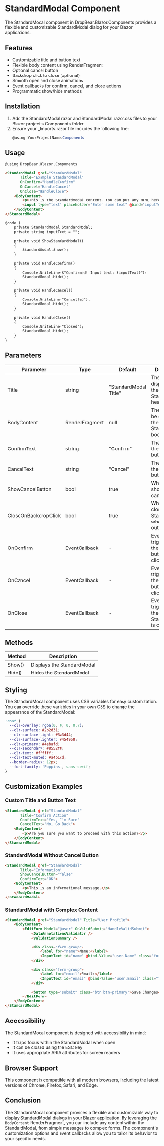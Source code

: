 # StandardModal Component

The StandardModal component in DropBear.Blazor.Components provides a flexible and customizable StandardModal dialog for
your Blazor applications.

## Features

- Customizable title and button text
- Flexible body content using RenderFragment
- Optional cancel button
- Backdrop click to close (optional)
- Smooth open and close animations
- Event callbacks for confirm, cancel, and close actions
- Programmatic show/hide methods

## Installation

1. Add the StandardModal.razor and StandardModal.razor.css files to your Blazor project's Components folder.
2. Ensure your _Imports.razor file includes the following line:
   ```csharp
   @using YourProjectName.Components
   ```

## Usage

```html
@using DropBear.Blazor.Components

<StandardModal @ref="StandardModal" 
       Title="Example StandardModal" 
       OnConfirm="HandleConfirm" 
       OnCancel="HandleCancel" 
       OnClose="HandleClose">
    <BodyContent>
        <p>This is the StandardModal content. You can put any HTML here.</p>
        <input type="text" placeholder="Enter some text" @bind="inputText" />
    </BodyContent>
</StandardModal>

@code {
    private StandardModal StandardModal;
    private string inputText = "";

    private void ShowStandardModal()
    {
        StandardModal.Show();
    }

    private void HandleConfirm()
    {
        Console.WriteLine($"Confirmed! Input text: {inputText}");
        StandardModal.Hide();
    }

    private void HandleCancel()
    {
        Console.WriteLine("Cancelled");
        StandardModal.Hide();
    }

    private void HandleClose()
    {
        Console.WriteLine("Closed");
        StandardModal.Hide();
    }
}
```

## Parameters

| Parameter            | Type           | Default               | Description                                              |
|----------------------|----------------|-----------------------|----------------------------------------------------------|
| Title                | string         | "StandardModal Title" | The title displayed in the StandardModal header          |
| BodyContent          | RenderFragment | null                  | The content to be displayed in the StandardModal body    |
| ConfirmText          | string         | "Confirm"             | The text for the confirm button                          |
| CancelText           | string         | "Cancel"              | The text for the cancel button                           |
| ShowCancelButton     | bool           | true                  | Whether to show the cancel button                        |
| CloseOnBackdropClick | bool           | true                  | Whether to close the StandardModal when clicking outside |
| OnConfirm            | EventCallback  | -                     | Event triggered when the confirm button is clicked       |
| OnCancel             | EventCallback  | -                     | Event triggered when the cancel button is clicked        |
| OnClose              | EventCallback  | -                     | Event triggered when the StandardModal is closed         |

## Methods

| Method | Description                |
|--------|----------------------------|
| Show() | Displays the StandardModal |
| Hide() | Hides the StandardModal    |

## Styling

The StandardModal component uses CSS variables for easy customization. You can override these variables in your own CSS
to change the appearance of the StandardModal:

```css
:root {
  --clr-overlay: rgba(0, 0, 0, 0.7);
  --clr-surface: #2b2d31;
  --clr-surface-light: #3a3d44;
  --clr-surface-lighter: #454950;
  --clr-primary: #4ebafd;
  --clr-secondary: #8552f8;
  --clr-text: #ffffff;
  --clr-text-muted: #a4b1cd;
  --border-radius: 12px;
  --font-family: 'Poppins', sans-serif;
}
```

## Customization Examples

### Custom Title and Button Text

```html
<StandardModal @ref="StandardModal" 
       Title="Confirm Action" 
       ConfirmText="Yes, I'm Sure"
       CancelText="No, Go Back">
    <BodyContent>
        <p>Are you sure you want to proceed with this action?</p>
    </BodyContent>
</StandardModal>
```

### StandardModal Without Cancel Button

```html
<StandardModal @ref="StandardModal" 
       Title="Information" 
       ShowCancelButton="false"
       ConfirmText="OK">
    <BodyContent>
        <p>This is an informational message.</p>
    </BodyContent>
</StandardModal>
```

### StandardModal with Complex Content

```html
<StandardModal @ref="StandardModal" Title="User Profile">
    <BodyContent>
        <EditForm Model="@user" OnValidSubmit="HandleValidSubmit">
            <DataAnnotationsValidator />
            <ValidationSummary />

            <div class="form-group">
                <label for="name">Name:</label>
                <InputText id="name" @bind-Value="user.Name" class="form-control" />
            </div>

            <div class="form-group">
                <label for="email">Email:</label>
                <InputText id="email" @bind-Value="user.Email" class="form-control" />
            </div>

            <button type="submit" class="btn btn-primary">Save Changes</button>
        </EditForm>
    </BodyContent>
</StandardModal>
```

## Accessibility

The StandardModal component is designed with accessibility in mind:

- It traps focus within the StandardModal when open
- It can be closed using the ESC key
- It uses appropriate ARIA attributes for screen readers

## Browser Support

This component is compatible with all modern browsers, including the latest versions of Chrome, Firefox, Safari, and
Edge.

## Conclusion

The StandardModal component provides a flexible and customizable way to display StandardModal dialogs in your Blazor
application. By leveraging the `BodyContent` RenderFragment, you can include any content within the StandardModal, from
simple messages to complex forms. The component's customization options and event callbacks allow you to tailor its
behavior to your specific needs.

